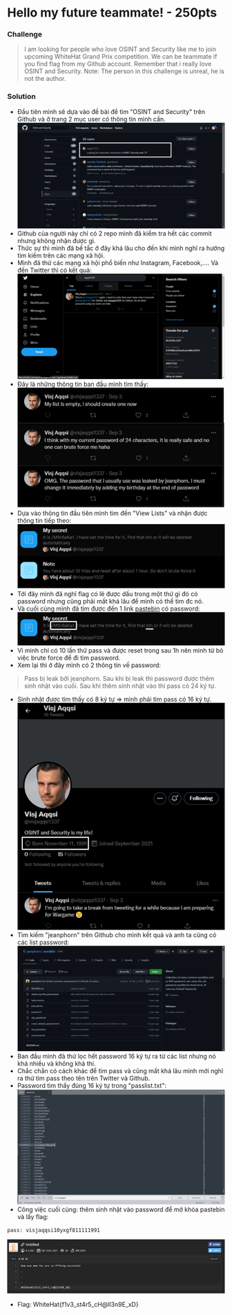 # Hello my future teammate! - 250pts
### Challenge
> I am looking for people who love OSINT and Security like me to join upcoming WhiteHat Grand Prix competition. We can be teammate if you find flag from my Github account. Remember that i really love OSINT and Security.
Note: The person in this challenge is unreal, he is not the author.

### Solution
- Đầu tiên mình sẽ dựa vào đề bài để tìm "OSINT and Security" trên Github và ở trang 2 mục user có thông tin mình cần.
![](1.png)
- Github của người này chỉ có 2 repo mình đã kiểm tra hết các commit nhưng không nhận được gì.
- Thức sự thì mình đã bế tắc ở đây khá lâu cho đến khi mình nghĩ ra hướng tìm kiếm trên các mạng xã hội.
- Mình đã thử các mạng xã hội phổ biến như Instagram, Facebook,.... Và đến Twitter thì có kết quả:
![](2.png)
- Đây là những thông tin ban đầu mình tìm thấy:
![](3.png)
- Dựa vào thông tin đầu tiên mình tìm đến "View Lists" và nhận được thông tin tiếp theo:
![](4.png)
- Tới đây mình đã nghĩ flag có lẽ được dấu trong một thứ gì đó có password nhưng cũng phải mất khá lâu để mình có thể tìm đc nó.
- Và cuối cùng mình đã tìm được đến 1 link [pastebin](https://pastebin.com/M5r6aKa1) có password:
![](5.png)
- Vì mình chỉ có 10 lần thử pass và được reset trong sau 1h nên mình từ bỏ việc brute force để đi tìm password.
- Xem lại thì ở đây mình có 2 thông tin về password:
> Pass bị leak bởi jeanphorn. 
> Sau khi bị leak thì password được thêm sinh nhật vào cuối.
> Sau khi thêm sinh nhật vào thì pass có 24 ký tự.

- Sinh nhật được tìm thấy có 8 ký tự => mình phải tìm pass có 16 ký tự.                                                                          
![](6.png)
- Tìm kiếm "jeanphorn" trên Github cho mình kết quả và anh ta cũng có các list password:                                                           
![](7.png)
- Ban đầu mình đã thử lọc hết password 16 ký tự ra từ các list nhưng nó khá nhiều và không khả thi.
- Chắc chắn có cách khác để tìm pass và cũng mất khá lâu mình mới nghĩ ra thử tìm pass theo tên trên Twitter và Github.
- Password tìm thấy đúng 16 ký tự trong "passlist.txt":
![](8.png)
- Công việc cuối cùng: thêm sinh nhật vào password để mở khóa pastebin và lấy flag:
```
pass: visjaqqsi10yxgf811111991
```
![](9.png)
- Flag: WhiteHat{f1v3_st4r5_cH@ll3n9E_xD}

